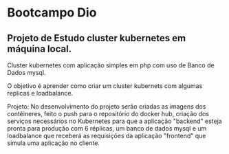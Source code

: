# Bootcampo Dio
## Projeto de Estudo cluster kubernetes em máquina local.

Cluster kubernetes com aplicação simples em php com uso de Banco de Dados mysql.

O objetivo é aprender como criar um cluster kubernets com algumas replicas e loadbalance.

Projeto: No desenvolvimento do projeto serão criadas as imagens dos contêineres, feito o push para o repositório do docker hub, criação dos serviços necessários no Kubernetes para que a aplicação "backend" esteja pronta para produção com 6 réplicas, um banco de dados mysql e um loadbalance que receberá as requisições da aplicação "frontend" que simula uma aplicação no cliente.

